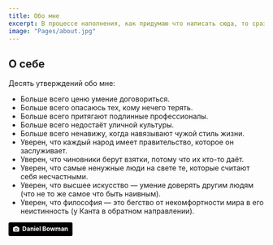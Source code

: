 ```yaml
---
title: Обо мне
excerpt: В процессе наполнения, как придумаю что написать сюда, то сразу и напишу.
image: "Pages/about.jpg"
---
```


## О себе

Десять утверждений обо мне:

 - Больше всего ценю умение договориться.
 - Больше всего опасаюсь тех, кому нечего терять.
 - Больше всего притягают подлинные профессионалы.
 - Больше всего недостаёт уличной культуры.
 - Больше всего ненавижу, когда навязывают чужой стиль жизни.
 - Уверен, что каждый народ имеет правительство, которое он заслуживает.
 - Уверен, что чиновники берут взятки, потому что их кто-то даёт.
 - Уверен, что самые ненужные люди на свете те, которые считают себя несчастными.
 - Уверен, что высшее искусство — умение доверять другим людям (что не то же самое что быть наивным).
 - Уверен, что философия — это бегство от некомфортности мира в его неистинность (у Канта в обратном направлении).

<a style="background-color:black;color:white;text-decoration:none;padding:4px 6px;font-family:-apple-system, BlinkMacSystemFont, &quot;San Francisco&quot;, &quot;Helvetica Neue&quot;, Helvetica, Ubuntu, Roboto, Noto, &quot;Segoe UI&quot;, Arial, sans-serif;font-size:12px;font-weight:bold;line-height:1.2;display:inline-block;border-radius:3px;" href="https://unsplash.com/@dbow22?utm_medium=referral&amp;utm_campaign=photographer-credit&amp;utm_content=creditBadge" target="_blank" rel="noopener noreferrer" title="Download free do whatever you want high-resolution photos from Daniel Bowman"><span style="display:inline-block;padding:2px 3px;"><svg xmlns="http://www.w3.org/2000/svg" style="height:12px;width:auto;position:relative;vertical-align:middle;top:-1px;fill:white;" viewBox="0 0 32 32"><title>unsplash-logo</title><path d="M20.8 18.1c0 2.7-2.2 4.8-4.8 4.8s-4.8-2.1-4.8-4.8c0-2.7 2.2-4.8 4.8-4.8 2.7.1 4.8 2.2 4.8 4.8zm11.2-7.4v14.9c0 2.3-1.9 4.3-4.3 4.3h-23.4c-2.4 0-4.3-1.9-4.3-4.3v-15c0-2.3 1.9-4.3 4.3-4.3h3.7l.8-2.3c.4-1.1 1.7-2 2.9-2h8.6c1.2 0 2.5.9 2.9 2l.8 2.4h3.7c2.4 0 4.3 1.9 4.3 4.3zm-8.6 7.5c0-4.1-3.3-7.5-7.5-7.5-4.1 0-7.5 3.4-7.5 7.5s3.3 7.5 7.5 7.5c4.2-.1 7.5-3.4 7.5-7.5z"></path></svg></span><span style="display:inline-block;padding:2px 3px;">Daniel Bowman</span></a>
